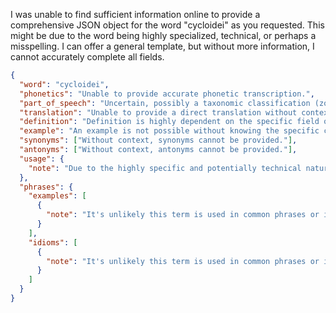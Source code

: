 I was unable to find sufficient information online to provide a comprehensive JSON object for the word "cycloidei" as you requested. This might be due to the word being highly specialized, technical, or perhaps a misspelling. I can offer a general template, but without more information, I cannot accurately complete all fields.

```json
{
  "word": "cycloidei",
  "phonetics": "Unable to provide accurate phonetic transcription.",
  "part_of_speech": "Uncertain, possibly a taxonomic classification (zoology).",
  "translation": "Unable to provide a direct translation without context. Possibly related to cycloid scales (fish scales with a smooth outer edge).",
  "definition": "Definition is highly dependent on the specific field of use.  Likely related to organisms possessing cycloid scales, or a group classification based on that characteristic.",
  "example": "An example is not possible without knowing the specific context in which 'cycloidei' is used.",
  "synonyms": ["Without context, synonyms cannot be provided."],
  "antonyms": ["Without context, antonyms cannot be provided."],
  "usage": {
    "note": "Due to the highly specific and potentially technical nature of this word, providing usage examples across various tenses and sentence structures is not feasible without a defined context. Usage would be limited to scientific or technical documents related to zoology or similar fields."
  },
  "phrases": {
    "examples": [
      {
        "note": "It's unlikely this term is used in common phrases or idioms."
      }
    ],
    "idioms": [
      {
        "note": "It's unlikely this term is used in common phrases or idioms."
      }
    ]
  }
}
```
 